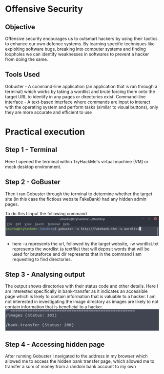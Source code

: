 # Offensive Security 
## Objective
Offensive security encourages us to outsmart hackers by using their tactics to enhance our own defence systems. By learning specific techniques like exploiting software bugs, breaking into computer systems and finding loopholes we can identify weaknesses in softwares to prevent a hacker from doing the same. 
## Tools Used 
Gobuster - A command-line application (an application that is ran through a terminal) which works by taking a wordlist and brute forcing them onto the target URL to identify in any pages or directories exist. 
Command-line interface - A text-based interface where commands are input to interact with the operating system and perform tasks (similar to visual buttons), only they are more accurate and efficient to use
# Practical execution
## Step 1 - Terminal
Here I opened the terminal within TryHackMe's virtual machine (VM) or mock desktop environment. 
## Step 2 - GoBuster
Then i ran Gobuster through the terminal to determine whether the target site (in this case the fictious website FakeBank) had any hidden admin pages. 

To do this I input the following command
![Gobuster input command](https://github.com/JemimaAnsaaku/JemTheDefender/blob/main/Images/Gobuster%20command.png?raw=true)
- here -u represents the url, followed by the target website, -w wordlist.txt represents the wordlist (a textfile) that will deposit words that will be used for bruteforce and dir represents that in the command I am requesting to find directories.

## Step 3 - Analysing output
The output shows directories with their status code and other details. Here I am interested specifically in bank-transfer as it indicates an accessible page which is likely to contain information that is valuable to a hacker. I am not interested in investigating the image directory as images are likely to not contain information that is beneficial to a hacker. 
![Gobuster output](https://github.com/JemimaAnsaaku/JemTheDefender/blob/main/Images/Screenshot%202025-02-06%20at%2014.40.46.png?raw=true)

## Step 4 - Accessing hidden page
After running Gobuster I navigated to the address in my browser which allowed me to access the hidden bank transfer page, which allowed me to transfer a sum of money from a random bank account to my own 
